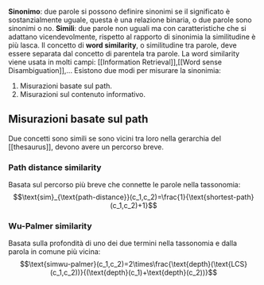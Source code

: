 __Sinonimo__: due parole si possono definire sinonimi se il significato è sostanzialmente uguale, questa è una relazione binaria, o due parole sono sinonimi o no.
__Simili__: due parole non uguali ma con caratteristiche che si adattano vicendevolmente, rispetto al rapporto di sinonimia la similitudine è più lasca.
Il concetto di __word similarity__, o similitudine tra parole, deve essere separata dal concetto di parentela tra parole.
La word similarity viene usata in molti campi: [[Information Retrieval]],[[Word sense Disambiguation]],...
Esistono due modi per misurare la sinonimia:
1. Misurazioni basate sul path.
2. Misurazioni sul contenuto informativo.

## Misurazioni basate sul path
Due concetti sono simili se sono vicini tra loro nella gerarchia del [[thesaurus]], devono avere un percorso breve.

### Path distance similarity
Basata sul percorso più breve che connette le parole nella tassonomia:
$$\text{sim}_{\text{path-distance}}(c_1,c_2)=\frac{1}{\text{shortest-path}(c_1,c_2)+1}$$
### Wu-Palmer similarity
Basata sulla profondità di uno dei due termini nella tassonomia e dalla parola in comune più vicina:
$$\text{simwu-palmer}(c_1,c_2)=2\times\frac{\text{depth}(\text{LCS}(c_1,c_2))}{(\text{depth}(c_1)+\text{depth}(c_2))}$$
